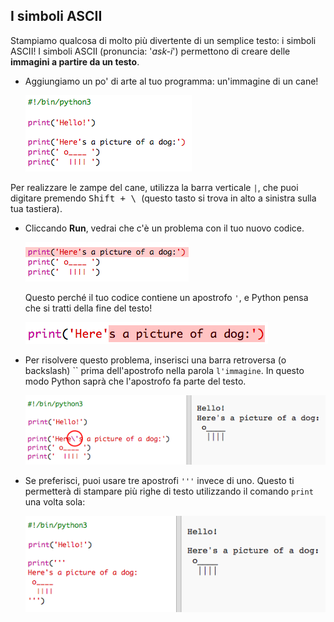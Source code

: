 ## I simboli ASCII

Stampiamo qualcosa di molto più divertente di un semplice testo: i simboli ASCII! I simboli ASCII (pronuncia: '*ask-i*') permettono di creare delle **immagini a partire da un testo**.

+ Aggiungiamo un po' di arte al tuo programma: un'immagine di un cane!
    
    ![screenshot](images/me-dog.png)

Per realizzare le zampe del cane, utilizza la barra verticale `|`, che puoi digitare premendo <kbd>Shift + \ </kbd> (questo tasto si trova in alto a sinistra sulla tua tastiera).

+ Cliccando **Run**, vedrai che c'è un problema con il tuo nuovo codice.
    
    ![screenshot](images/me-dog-bug.png)
    
    Questo perché il tuo codice contiene un apostrofo `'`, e Python pensa che si tratti della fine del testo!
    
    ![screenshot](images/me-dog-quote.png)

+ Per risolvere questo problema, inserisci una barra retroversa (o backslash) `` prima dell'apostrofo nella parola `l'immagine`. In questo modo Python saprà che l'apostrofo fa parte del testo.
    
    ![screenshot](images/me-dog-bug-fix.png)

+ Se preferisci, puoi usare tre apostrofi `'''` invece di uno. Questo ti permetterà di stampare più righe di testo utilizzando il comando `print` una volta sola:
    
    ![screenshot](images/me-dog-triple-quote.png)